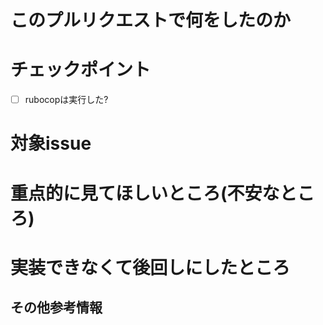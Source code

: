 # このプルリクエストで何をしたのか

# チェックポイント
- [ ] rubocopは実行した?

# 対象issue

# 重点的に見てほしいところ(不安なところ)

# 実装できなくて後回しにしたところ

## その他参考情報
